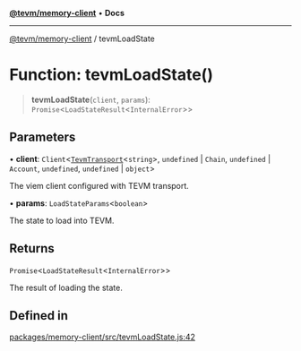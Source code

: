 [**@tevm/memory-client**](../README.md) • **Docs**

***

[@tevm/memory-client](../globals.md) / tevmLoadState

# Function: tevmLoadState()

> **tevmLoadState**(`client`, `params`): `Promise`\<`LoadStateResult`\<`InternalError`\>\>

## Parameters

• **client**: `Client`\<[`TevmTransport`](../type-aliases/TevmTransport.md)\<`string`\>, `undefined` \| `Chain`, `undefined` \| `Account`, `undefined`, `undefined` \| `object`\>

The viem client configured with TEVM transport.

• **params**: `LoadStateParams`\<`boolean`\>

The state to load into TEVM.

## Returns

`Promise`\<`LoadStateResult`\<`InternalError`\>\>

The result of loading the state.

## Defined in

[packages/memory-client/src/tevmLoadState.js:42](https://github.com/evmts/tevm-monorepo/blob/main/packages/memory-client/src/tevmLoadState.js#L42)
